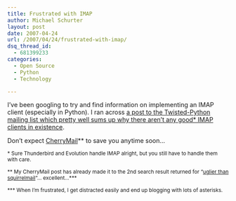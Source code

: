 ```yaml
---
title: Frustrated with IMAP
author: Michael Schurter
layout: post
date: 2007-04-24
url: /2007/04/24/frustrated-with-imap/
dsq_thread_id:
  - 681399233
categories:
  - Open Source
  - Python
  - Technology

---
```

I&#8217;ve been googling to try and find information on implementing an IMAP client (especially in Python). I ran across [a post to the Twisted-Python mailing list which pretty well sums up why there aren&#8217;t any good* IMAP clients in existence][1].

Don&#8217;t expect [CherryMail][2]** to save you anytime soon&#8230;

<small>* Sure Thunderbird and Evolution handle IMAP alright, but you still have to handle them with care.</small>

<small>** My CherryMail post has already made it to the 2nd search result returned for &#8220;<a href="http://www.google.com/search?q=uglier+than+squirrelmail&btnG=Search">uglier than squirrelmail</a>&#8220;&#8230; excellent&#8230;***</small>

<small>*** When I&#8217;m frustrated, I get distracted easily and end up blogging with lots of asterisks.</small>

 [1]: http://twistedmatrix.com/pipermail/twisted-python/2002-November/002215.html
 [2]: http://michael.susens-schurter.com/blog/2007/04/23/uglier-than-squirrelmail/